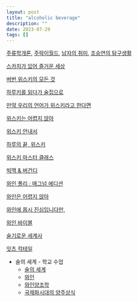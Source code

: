 ```yaml
---
layout: post
title: "alcoholic beverage"
description: ""
date: 2023-07-29
tags: []
---
```


<a href="https://www.youtube.com/@juryuhak">주류학개론</a>, <a href="https://www.youtube.com/playlist?list=PL0NUN1E_oXsxaUgqk9DZLUvjHsWh3SA9s">주락이월드</a>, <a href="https://www.youtube.com/@mans_hobby">남자의 취미</a>, <a href="https://www.youtube.com/@Tamgu">조승연의 탐구생활</a>

<a href="https://www.yes24.com/Product/Goods/119847818">스카치가 있어 즐거운 세상</a>

<a href="https://www.yes24.com/Product/Goods/90178615">버번 위스키의 모든 것</a>

<a href="https://www.yes24.com/Product/Goods/64573075">하루키를 읽다가 술집으로</a>

<a href="https://www.yes24.com/Product/Goods/90954147">만약 우리의 언어가 위스키라고 한다면</a>

<a href="https://www.yes24.com/Product/Goods/62100001">위스키는 어렵지 않아</a>

<a href="https://www.yes24.com/Product/Goods/106028445">위스키 안내서</a>

<a href="https://www.yes24.com/Product/Goods/80740515">하루의 끝, 위스키</a>

<a href="https://www.yes24.com/Product/Goods/104692158">위스키 마스터 클래스</a>

<a href="https://www.yes24.com/Product/Goods/117106902">빅맥 & 버건디</a>

<a href="https://www.yes24.com/Product/Goods/85112383">와인 폴리 : 매그넘 에디션</a>

<a href="https://www.yes24.com/Product/Goods/78582630">와인은 어렵지 않아</a>

<a href="https://www.yes24.com/Product/Goods/97966164">와인에 몹시 진심입니다만,</a>

<a href="https://www.yes24.com/Product/Goods/105625642">와인 바이블</a>

<a href="https://www.yes24.com/Product/Goods/120166679">술기로운 세계사</a>

<a href="https://www.yes24.com/Product/Goods/119709979">잇츠 칵테일</a>

* 술의 세계 - 학교 수업
    * <a href="https://www.yes24.com/Product/Goods/14638958">술의 세계</a>
    * <a href="https://www.yes24.com/Product/Goods/118068208">와인</a>
    * <a href="https://www.yes24.com/Product/Goods/3608008">와인양조학</a>
    * <a href="https://product.kyobobook.co.kr/detail/S000001368193">국제화시대의 양주상식</a>
